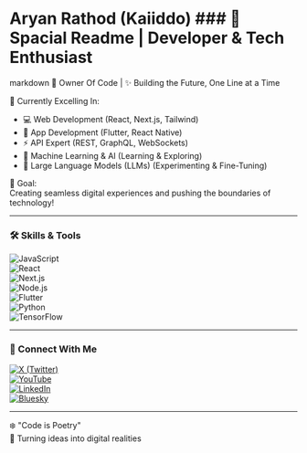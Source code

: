 # Aryan Rathod (Kaiiddo) ### 🌌 Spacial Readme | Developer & Tech Enthusiast
markdown
💫 Owner Of Code | ✨ Building the Future, One Line at a Time  

🔭 Currently Excelling In:  
- 💻 Web Development (React, Next.js, Tailwind)  
- 📱 App Development (Flutter, React Native)  
- ⚡ API Expert (REST, GraphQL, WebSockets)  
- 🤖 Machine Learning & AI (Learning & Exploring)  
- 🚀 Large Language Models (LLMs) (Experimenting & Fine-Tuning)  

🎯 Goal:  
Creating seamless digital experiences and pushing the boundaries of technology!  

---

### 🛠 Skills & Tools  
![JavaScript](https://img.shields.io/badge/JavaScript-F7DF1E?style=for-the-badge&logo=javascript&logoColor=black)  
![React](https://img.shields.io/badge/React-61DAFB?style=for-the-badge&logo=react&logoColor=black)  
![Next.js](https://img.shields.io/badge/Next.js-000000?style=for-the-badge&logo=nextdotjs&logoColor=white)  
![Node.js](https://img.shields.io/badge/Node.js-339933?style=for-the-badge&logo=nodedotjs&logoColor=white)  
![Flutter](https://img.shields.io/badge/Flutter-02569B?style=for-the-badge&logo=flutter&logoColor=white)  
![Python](https://img.shields.io/badge/Python-3776AB?style=for-the-badge&logo=python&logoColor=white)  
![TensorFlow](https://img.shields.io/badge/TensorFlow-FF6F00?style=for-the-badge&logo=tensorflow&logoColor=white)  

---

### 📡 Connect With Me  
[![X (Twitter)](https://img.shields.io/badge/X-%23000000.svg?style=for-the-badge&logo=X&logoColor=white)](https://twitter.com/HelloKaiiddo)  
[![YouTube](https://img.shields.io/badge/YouTube-%23FF0000.svg?style=for-the-badge&logo=YouTube&logoColor=white)](https://youtube.com/@Kaiiddo)  
[![LinkedIn](https://img.shields.io/badge/LinkedIn-0077B5?style=for-the-badge&logo=linkedin&logoColor=white)](https://www.linkedin.com/in/kaiiddo/)  
[![Bluesky](https://img.shields.io/badge/Bluesky-1185FE?style=for-the-badge&logo=bluesky&logoColor=white)](https://bsky.app/profile/kaiiddo)  

---

❄️ "Code is Poetry"  
🚀 Turning ideas into digital realities
